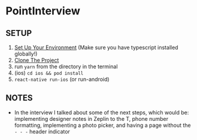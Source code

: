 # PointInterview

## SETUP

1. [Set Up Your Environment](https://reactnative.dev/docs/environment-setup) (Make sure you have typescript installed globally!)
2. [Clone The Project](https://github.com/connorpmullins/PointInterview)
3. run `yarn` from the directory in the terminal
4. (ios) `cd ios && pod install `
5. `react-native run-ios` (or run-android)

## NOTES

- In the interview I talked about some of the next steps, which would be: implementing designer notes in Zeplin to the T, phone number formatting, implementing a photo picker, and having a page without the `- - -` header indicator

